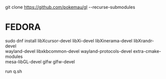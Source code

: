 git clone https://github.com/pokemau/gl --recurse-submodules

# FEDORA
sudo dnf install libXcursor-devel libXi-devel libXinerama-devel libXrandr-devel \
wayland-devel libxkbcommon-devel wayland-protocols-devel extra-cmake-modules \
mesa-libGL-devel glfw glfw-devel

run q.sh
